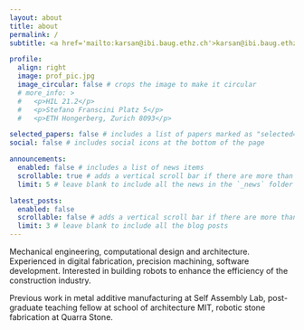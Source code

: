 ```yaml
---
layout: about
title: about
permalink: /
subtitle: <a href='mailto:karsan@ibi.baug.ethz.ch'>karsan@ibi.baug.ethz.ch</a>   

profile:
  align: right
  image: prof_pic.jpg
  image_circular: false # crops the image to make it circular
  # more_info: >
  #   <p>HIL 21.2</p>
  #   <p>Stefano Franscini Platz 5</p>
  #   <p>ETH Hongerberg, Zurich 8093</p>

selected_papers: false # includes a list of papers marked as "selected={true}"
social: false # includes social icons at the bottom of the page

announcements:
  enabled: false # includes a list of news items
  scrollable: true # adds a vertical scroll bar if there are more than 3 news items
  limit: 5 # leave blank to include all the news in the `_news` folder

latest_posts:
  enabled: false
  scrollable: false # adds a vertical scroll bar if there are more than 3 new posts items
  limit: 3 # leave blank to include all the blog posts
---
```


Mechanical engineering, computational design and architecture. Experienced in digital fabrication, precision machining, software development. Interested in building robots to enhance the efficiency of the construction industry. 

Previous work in metal additive manufacturing at Self Assembly Lab, post-graduate teaching fellow at school of architecture MIT, robotic stone fabrication at Quarra Stone.
